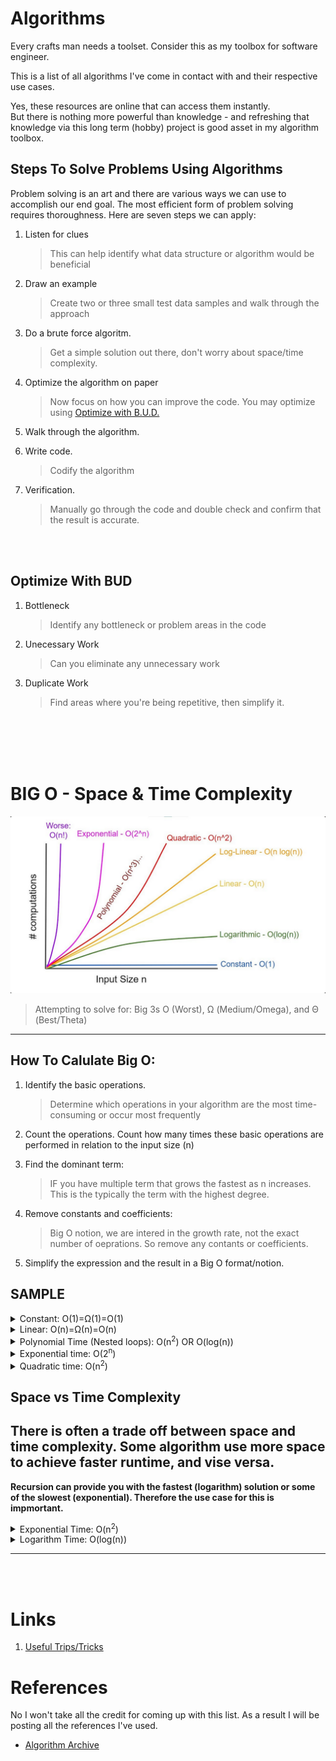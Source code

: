 
# Algorithms
Every crafts man needs a toolset. Consider this as my toolbox for software engineer. 

This is a list of all algorithms I've come in contact with and their respective use cases.


Yes, these resources are online that can access them instantly. \
But there is nothing more powerful than knowledge - and refreshing that knowledge via this long term (hobby) project is good asset in my algorithm toolbox.


## Steps To Solve Problems Using Algorithms
Problem solving is an art and there are various ways we can use to accomplish our end goal. The most efficient form of problem solving requires thoroughness. Here are seven steps we can apply:

1. Listen for clues
    > This can help identify what data structure or algorithm would be beneficial

2. Draw an example
    > Create two or three small test data samples and walk through the approach

3. Do a brute force algoritm.
    > Get a simple solution out there, don't worry about space/time complexity.

4. Optimize the algorithm on paper
    > Now focus on how you can improve the code.
    > You may optimize using [Optimize with B.U.D.](#optimize-with-bud)

5. Walk through the algorithm.

6. Write code.
    > Codify the algorithm

7. Verification.
    > Manually go through the code and double check and confirm that the result is accurate.


</br>
</br>

## Optimize With BUD

1. Bottleneck
    > Identify any bottleneck or problem areas in the code

2. Unecessary Work
    > Can you eliminate any unnecessary work

3. Duplicate Work
    > Find areas where you're being repetitive, then simplify it.

</br>
</br>
</br>
</br>


# BIG O - Space & Time Complexity

![The Notions](./assets/big-o-graph.png "The Possible Notion")

> Attempting to solve for: Big 3s O (Worst), Ω (Medium/Omega), and Θ (Best/Theta)

---
## How To Calulate Big O:
1. Identify the basic operations.
    > Determine which operations in your algorithm are the most time-consuming or occur most frequently

2. Count the operations. Count how many times these basic operations are performed in relation to the input size (n)

3. Find the dominant term: 
    > IF you have multiple term that grows the fastest as n increases. This is the typically the term with the highest degree.

4. Remove constants and coefficients:
    > Big O notion, we are intered in the growth rate, not the exact number of oeprations. So remove any contants or coefficients.

5. Simplify the expression and the result in a Big O format/notion.


## SAMPLE

<details>
<summary>Constant: O(1)=Ω(1)=O(1)</summary>

```java
//O(1) because this occurs once no runtime loop

public void constant(Array a) {
    println(a[1]);
}

```
</details>

<details>
<summary>Linear: O(n)=Ω(n)=O(n)</summary>

```java
function linear(Array a)
    for i = 1:length(a) {
        println(a[i])
    }
end

//1. Basic operation is print
//2. It is performed length(a) times
//3. There are no constants or coefficients to remove
//4. The simplified form is O(n)

```

</details>

<details>
<summary>Polynomial Time (Nested loops): O(n<sup>2</sup>) OR O(log(n))</summary>

```java
//Example to access 2D, 3D, 4D objects.
//This will take a long time. Try avoid if possible.
function access(a[][], size) 
    for i = 1:size
        for l = i:size
            println(a[i][l])
        end
    end 
end

```

</details>

<details>
    <summary>Exponential time: O(2<sup>n</sup>)</summary>

```java


```
</details>

<details>
    <summary>Quadratic time: O(n<sup>2</sup>)</summary>

```java


```
</details>

## Space vs Time Complexity
There is often a trade off between space and time complexity. Some algorithm use more space to achieve faster runtime, and vise versa.
---

**Recursion can provide you with the fastest (logarithm) solution or some of the slowest (exponential). Therefore the use case for this is impmortant.**
<details>
<summary>Exponential Time: O(n<sup>2</sup>)</summary>

```java
//Not good as you're calling the recusive function twice.
function exponential(val, n) 

    println(val)
    value += 1
    exponential(val, n-1)
    exponential(val, n-1) 
end

```
</details>


<details>
<summary>Logarithm Time: O(log(n)) </summary>

```java
// This is good case of recursion. 
// Each time you're spliting the problem into smaller problems.
function logarithm(Array a, String cutoff) 

    if length(a) < cutoff 
        return a
    end

    logarithm(a[1, length(a)/2], cutoff)
    logarithm(a[length(a)/2+1, length(a)-1], cutoff)
end

```
</details>



---
</br>
</br>

# Links
1. [Useful Trips/Tricks](./cool-tips.md)

# References

No I won't take all the credit for coming up with this list. As a result I will be posting all the references I've used.

+ [Algorithm Archive][algorithm-archive]

[algorithm-archive]: https://github.com/SolomonPerkins/algorithms/blob/master/README.md
